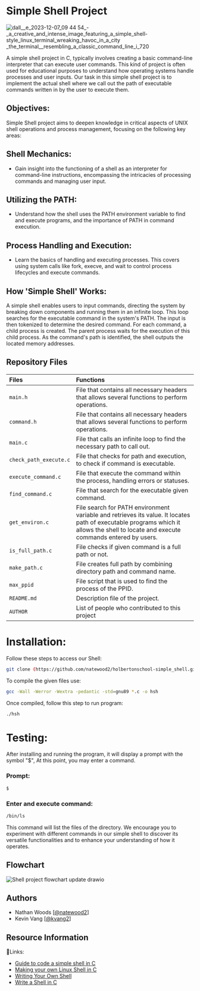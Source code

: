 # Simple Shell Project
![dall__e_2023-12-07_09 44 54_-_a_creative_and_intense_image_featuring_a_simple_shell-style_linux_terminal_wreaking_havoc_in_a_city _the_terminal__resembling_a_classic_command_line_i_720](https://github.com/natewood2/holbertonschool-simple_shell/assets/144153433/f4803a87-d3fa-4d98-9043-091301a48a52)

A simple shell project in C, typically involves creating a basic command-line interpreter that can execute user commands. This kind of project is often used for educational purposes to understand how operating systems handle processes and user inputs. Our task in this simple shell project is to implement the actual shell where we call out the path of executable commands written in by the user to execute them.

## Objectives:
Simple Shell project aims to deepen knowledge in critical aspects of UNIX shell operations and process management, focusing on the following key areas:

## Shell Mechanics:
- Gain insight into the functioning of a shell as an interpreter for command-line instructions, encompassing the intricacies of processing commands and managing user input.

## Utilizing the PATH:
- Understand how the shell uses the PATH environment variable to find and execute programs, and the importance of PATH in command execution.

## Process Handling and Execution:
- Learn the basics of handling and executing processes. This covers using system calls like fork, execve, and wait to control process lifecycles and execute commands.


## How 'Simple Shell' Works:

A simple shell enables users to input commands, directing the system by breaking down components and running them in an infinite loop. This loop searches for the executable command in the system's PATH. The input is then tokenized to determine the desired command. For each command, a child process is created. The parent process waits for the execution of this child process. As the command's path is identified, the shell outputs the located memory addresses.

## Repository Files

####
| Files  | Functions |
| :-----   | :--------- |
| `main.h` | File that contains all necessary headers that allows several functions to perform operations.
| `command.h` | File that contains all necessary headers that allows several functions to perform operations. |
| `main.c` |  File that calls an infinite loop to find the necessary path to call out.   |
| `check_path_execute.c` | File that checks for path and execution, to check if command is executable.  |
| `execute_command.c` | File that execute the command within the process, handling errors or statuses. |
| `find_command.c` |  File that search for the executable given command. |
| `get_environ.c` | File search for PATH environment variable and retrieves its value. It locates path of executable programs which it allows the shell to locate and execute commands entered by users. |
| `is_full_path.c` | File checks if given command is a full path or not. |
| `make_path.c` | File creates full path by combining directory path and command name. |
| `max_ppid`   |   File script that is used to find the process of the PPID.      |
| `README.md`  |   Description file of the project.       |
| `AUTHOR` | List of people who contributed to this project |


# Installation:
Follow these steps to access our Shell:
```bash
git clone (https://github.com/natewood2/holbertonschool-simple_shell.git)
```
To compile the given files use:
```bash
gcc -Wall -Werror -Wextra -pedantic -std=gnu89 *.c -o hsh
```
Once compiled, follow this step to run program:
```bash
./hsh
```
# Testing:
After installing and running the program, it will display a prompt with the symbol "$", At this point, you may enter a command.

### Prompt:
```bash
$
```

### Enter and execute command:
```bash
/bin/ls
```

This command will list the files of the directory. We encourage you to experiment with different commands in our simple shell to discover its versatile functionalities and to enhance your understanding of how it operates.

## Flowchart

![Shell project flowchart update drawio](https://github.com/natewood2/holbertonschool-simple_shell/assets/144153433/ca0ae0cf-9605-4462-9545-506e1d2419d0)


## Authors

- Nathan Woods [[@natewood2](https://www.github.com/natewood2)]
- Kevin Vang [[@kvang2](https://www.github.com/kvang2)]


## Resource Information

🔗Links:
 - [Guide to code a simple shell in C](https://medium.com/@winfrednginakilonzo/guide-to-code-a-simple-shell-in-c-bd4a3a4c41cd)
 - [Making your own Linux Shell in C](https://www.geeksforgeeks.org/making-linux-shell-c/)
  - [Writing Your Own Shell](https://www.cs.purdue.edu/homes/grr/SystemsProgrammingBook/Book/Chapter5-WritingYourOwnShell.pdf)
- [Write a Shell in C](https://brennan.io/2015/01/16/write-a-shell-in-c/)
